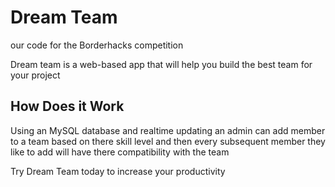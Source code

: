 # Dream Team
our code for the Borderhacks competition 

Dream team is a web-based app that will help you build the best team for your project

## How Does it Work

Using an MySQL database and realtime updating an admin can add member to a team based on there skill level and then every subsequent member they like to add will have there compatibility with the team

Try Dream Team today to increase your productivity
